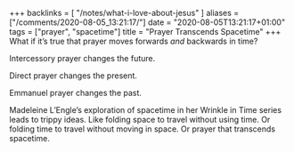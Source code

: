 +++
backlinks = [
  "/notes/what-i-love-about-jesus"
]
aliases = ["/comments/2020-08-05_13:21:17/"]
date = "2020-08-05T13:21:17+01:00"
tags = ["prayer", "spacetime"]
title = "Prayer Transcends Spacetime"
+++
What if it’s true that prayer moves forwards _and_ backwards in time?

Intercessory prayer changes the future.

Direct prayer changes the present.

Emmanuel prayer changes the past.

Madeleine L’Engle’s exploration of spacetime in her Wrinkle in Time series leads to trippy ideas. Like folding space to travel without using time. Or folding time to travel without moving in space. Or prayer that transcends spacetime.
